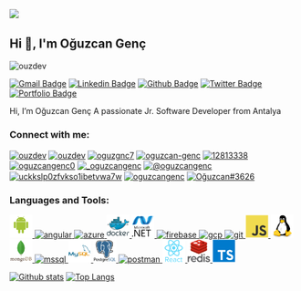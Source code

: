 
[![](https://i.ibb.co/MfGkVJ6/banner.jpg)](https://i.ibb.co/MfGkVJ6/banner.jpg)



## Hi 👋, I'm  Oğuzcan Genç
<p align=left> <img src=https://komarev.com/ghpvc/?username=ouzdev alt=ouzdev /> </p>

[![Gmail Badge](https://img.shields.io/badge/-oguzcangencc@hotmail.com-c14438?style=flat&logo=Gmail&logoColor=white&link=mailto:oguzcangencc@hotmail.com)](mailto:mail@oguzcangenc.com.tr) 
[![Linkedin Badge](https://img.shields.io/badge/-oguzcangenc-0072b1?style=flat&logo=Linkedin&logoColor=white&link=https://www.linkedin.com/in/oguzcangenc/)](https://www.linkedin.com/in/oguzcan-genc/) [![Github Badge](https://img.shields.io/badge/-ouzdev-grey?style=flat&logo=github&logoColor=white&link=https://github.com/ouzdev/)](https://www.github.com/ouzdev_/) [![Twitter Badge](https://img.shields.io/badge/-ouzdev-00acee?style=flat&logo=twitter&logoColor=white&link=https://twitter.com/ouzdev_/)](https://www.twitter.com/ouzdev_/) [![Portfolio Badge](https://img.shields.io/badge/portfolio-web-blue?style=flat&link=oguzcangenc.com.tr/blog/)](https://oguzcangenc.com/blog/) <p align='left'>Hi, I’m Oğuzcan Genç
A passionate Jr. Software Developer from Antalya</p><p align='left'> 
<h3 align="left">Connect with me:</h3>
<p align="left">
<a href="https://codepen.io/ouzdev" target="blank"><img align="center" src="https://raw.githubusercontent.com/rahuldkjain/github-profile-readme-generator/master/src/images/icons/Social/codepen.svg" alt="ouzdev" height="30" width="40" /></a>
<a href="https://dev.to/ouzdev" target="blank"><img align="center" src="https://cdn.jsdelivr.net/npm/simple-icons@3.0.1/icons/dev-dot-to.svg" alt="ouzdev" height="30" width="40" /></a>
<a href="https://twitter.com/ouzdev_" target="blank"><img align="center" src="https://raw.githubusercontent.com/rahuldkjain/github-profile-readme-generator/master/src/images/icons/Social/twitter.svg" alt="oguzgnc7" height="30" width="40" /></a>
<a href="https://linkedin.com/in/oguzcan-genc" target="blank"><img align="center" src="https://raw.githubusercontent.com/rahuldkjain/github-profile-readme-generator/master/src/images/icons/Social/linked-in-alt.svg" alt="oguzcan-genc" height="30" width="40" /></a>
<a href="https://stackoverflow.com/users/12813338" target="blank"><img align="center" src="https://raw.githubusercontent.com/rahuldkjain/github-profile-readme-generator/master/src/images/icons/Social/stack-overflow.svg" alt="12813338" height="30" width="40" /></a>
<a href="https://fb.com/oguzcangenc0" target="blank"><img align="center" src="https://raw.githubusercontent.com/rahuldkjain/github-profile-readme-generator/master/src/images/icons/Social/facebook.svg" alt="oguzcangenc0" height="30" width="40" /></a>
<a href="https://instagram.com/_oguzcangenc" target="blank"><img align="center" src="https://raw.githubusercontent.com/rahuldkjain/github-profile-readme-generator/master/src/images/icons/Social/instagram.svg" alt="_oguzcangenc" height="30" width="40" /></a>
<a href="https://medium.com/@oguzcangenc" target="blank"><img align="center" src="https://raw.githubusercontent.com/rahuldkjain/github-profile-readme-generator/master/src/images/icons/Social/medium.svg" alt="@oguzcangenc" height="30" width="40" /></a>
<a href="https://www.youtube.com/c/uckkslp0zfvkso1ibetvwa7w" target="blank"><img align="center" src="https://raw.githubusercontent.com/rahuldkjain/github-profile-readme-generator/master/src/images/icons/Social/youtube.svg" alt="uckkslp0zfvkso1ibetvwa7w" height="30" width="40" /></a>
<a href="https://www.hackerrank.com/oguzcangenc" target="blank"><img align="center" src="https://raw.githubusercontent.com/rahuldkjain/github-profile-readme-generator/master/src/images/icons/Social/hackerrank.svg" alt="oguzcangenc" height="30" width="40" /></a>
<a href="https://discord.gg/Oğuzcan#3626" target="blank"><img align="center" src="https://raw.githubusercontent.com/rahuldkjain/github-profile-readme-generator/master/src/images/icons/Social/discord.svg" alt="Oğuzcan#3626" height="30" width="40" /></a>
</p>
<h3 align="left">Languages and Tools:</h3>
<p align="left"> <a href="https://developer.android.com" target="_blank"> <img src="https://raw.githubusercontent.com/devicons/devicon/master/icons/android/android-original-wordmark.svg" alt="android" width="40" height="40"/> </a> <a href="https://angular.io" target="_blank"> <img src="https://angular.io/assets/images/logos/angular/angular.svg" alt="angular" width="40" height="40"/> </a> <a href="https://azure.microsoft.com/en-in/" target="_blank"> <img src="https://www.vectorlogo.zone/logos/microsoft_azure/microsoft_azure-icon.svg" alt="azure" width="40" height="40"/> </a> <a href="https://www.docker.com/" target="_blank"> <img src="https://raw.githubusercontent.com/devicons/devicon/master/icons/docker/docker-original-wordmark.svg" alt="docker" width="40" height="40"/> </a> <a href="https://dotnet.microsoft.com/" target="_blank"> <img src="https://raw.githubusercontent.com/devicons/devicon/master/icons/dot-net/dot-net-original-wordmark.svg" alt="dotnet" width="40" height="40"/> </a> <a href="https://firebase.google.com/" target="_blank"> <img src="https://www.vectorlogo.zone/logos/firebase/firebase-icon.svg" alt="firebase" width="40" height="40"/> </a> <a href="https://cloud.google.com" target="_blank"> <img src="https://www.vectorlogo.zone/logos/google_cloud/google_cloud-icon.svg" alt="gcp" width="40" height="40"/> </a> <a href="https://git-scm.com/" target="_blank"> <img src="https://www.vectorlogo.zone/logos/git-scm/git-scm-icon.svg" alt="git" width="40" height="40"/> </a> <a href="https://developer.mozilla.org/en-US/docs/Web/JavaScript" target="_blank"> <img src="https://raw.githubusercontent.com/devicons/devicon/master/icons/javascript/javascript-original.svg" alt="javascript" width="40" height="40"/> </a> <a href="https://www.linux.org/" target="_blank"> <img src="https://raw.githubusercontent.com/devicons/devicon/master/icons/linux/linux-original.svg" alt="linux" width="40" height="40"/> </a> <a href="https://www.mongodb.com/" target="_blank"> <img src="https://raw.githubusercontent.com/devicons/devicon/master/icons/mongodb/mongodb-original-wordmark.svg" alt="mongodb" width="40" height="40"/> </a> <a href="https://www.microsoft.com/en-us/sql-server" target="_blank"> <img src="https://www.svgrepo.com/show/303229/microsoft-sql-server-logo.svg" alt="mssql" width="40" height="40"/> </a> <a href="https://www.mysql.com/" target="_blank"> <img src="https://raw.githubusercontent.com/devicons/devicon/master/icons/mysql/mysql-original-wordmark.svg" alt="mysql" width="40" height="40"/> </a> <a href="https://www.postgresql.org" target="_blank"> <img src="https://raw.githubusercontent.com/devicons/devicon/master/icons/postgresql/postgresql-original-wordmark.svg" alt="postgresql" width="40" height="40"/> </a> <a href="https://postman.com" target="_blank"> <img src="https://www.vectorlogo.zone/logos/getpostman/getpostman-icon.svg" alt="postman" width="40" height="40"/> </a> <a href="https://reactjs.org/" target="_blank"> <img src="https://raw.githubusercontent.com/devicons/devicon/master/icons/react/react-original-wordmark.svg" alt="react" width="40" height="40"/> </a> <a href="https://redis.io" target="_blank"> <img src="https://raw.githubusercontent.com/devicons/devicon/master/icons/redis/redis-original-wordmark.svg" alt="redis" width="40" height="40"/> </a> <a href="https://www.typescriptlang.org/" target="_blank"> <img src="https://raw.githubusercontent.com/devicons/devicon/master/icons/typescript/typescript-original.svg" alt="typescript" width="40" height="40"/> </a> </p>


[![Github stats](https://github-readme-stats.vercel.app/api?username=ouzdev&show_icons=true&include_all_commits=true)](https://github.com/ouzdev/github-readme-stats)
[![Top Langs](https://github-readme-stats.vercel.app/api/top-langs/?username=ouzdev&layout=compact)](https://github.com/ouzdev/github-readme-stats)
